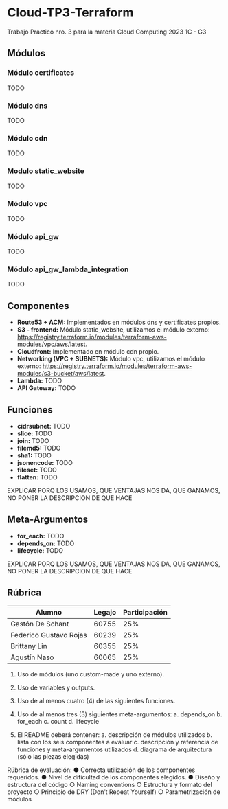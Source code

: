 # Cloud-TP3-Terraform
Trabajo Practico nro. 3 para la materia Cloud Computing 2023 1C - G3

## Módulos

### Módulo certificates

TODO
    
### Módulo dns

TODO

### Módulo cdn

TODO

### Modulo static_website

TODO
    
### Módulo vpc

TODO

### Módulo api_gw 

TODO

### Módulo api_gw_lambda_integration
    
TODO

## Componentes

- **Route53 + ACM:** Implementados en módulos dns y certificates propios.
- **S3 - frontend:** Módulo static_website, utilizamos el módulo externo: https://registry.terraform.io/modules/terraform-aws-modules/vpc/aws/latest.
- **Cloudfront:** Implementado en módulo cdn propio.
- **Networking (VPC + SUBNETS):** Módulo vpc, utilizamos el módulo externo: https://registry.terraform.io/modules/terraform-aws-modules/s3-bucket/aws/latest.
- **Lambda:** TODO
- **API Gateway:** TODO

## Funciones

- **cidrsubnet:** TODO
- **slice:** TODO
- **join:** TODO
- **filemd5:** TODO
- **sha1:** TODO
- **jsonencode:** TODO
- **fileset:** TODO
- **flatten:** TODO

EXPLICAR PORQ LOS USAMOS, QUE VENTAJAS NOS DA, QUE GANAMOS, NO PONER LA DESCRIPCION DE QUE HACE

## Meta-Argumentos

- **for_each:** TODO
- **depends_on:** TODO
- **lifecycle:** TODO

EXPLICAR PORQ LOS USAMOS, QUE VENTAJAS NOS DA, QUE GANAMOS, NO PONER LA DESCRIPCION DE QUE HACE

## Rúbrica

|  Alumno                |  Legajo  |  Participación  |
|------------------------|----------|-----------------|
|  Gastón De Schant      |  60755   |       25%       |
|  Federico Gustavo Rojas|  60239   |       25%       |
|  Brittany Lin          |  60355   |       25%       |
|  Agustín Naso          |  60065   |       25%       |


1. Uso de módulos (uno custom-made y uno externo).
2. Uso de variables y outputs.
3. Uso de al menos cuatro (4) de las siguientes funciones.
4. Uso de al menos tres (3) siguientes meta-argumentos:
a. depends_on
b. for_each
c. count
d. lifecycle


5. El README deberá contener:
a. descripción de módulos utilizados
b. lista con los seis componentes a evaluar
c. descripción y referencia de funciones y meta-argumentos utilizados
d. diagrama de arquitectura (sólo las piezas elegidas)

Rúbrica de evaluación:
● Correcta utilización de los componentes requeridos.
● Nivel de dificultad de los componentes elegidos.
● Diseño y estructura del código
○ Naming conventions
○ Estructura y formato del proyecto
○ Principio de DRY (Don’t Repeat Yourself)
○ Parametrización de módulos



